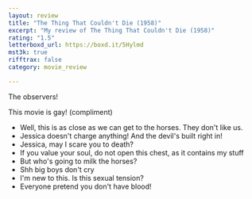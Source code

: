 ```yaml
---
layout: review
title: "The Thing That Couldn't Die (1958)"
excerpt: "My review of The Thing That Couldn't Die (1958)"
rating: "1.5"
letterboxd_url: https://boxd.it/5Hylmd
mst3k: true
rifftrax: false
category: movie_review

---
```


The observers!

This movie is gay! (compliment)

* Well, this is as close as we can get to the horses. They don't like us.
* Jessica doesn't charge anything! And the devil's built right in!
* Jessica, may I scare you to death?
* If you value your soul, do not open this chest, as it contains my stuff
* But who's going to milk the horses?
* Shh big boys don't cry
* I'm new to this. Is this sexual tension?
* Everyone pretend you don't have blood!